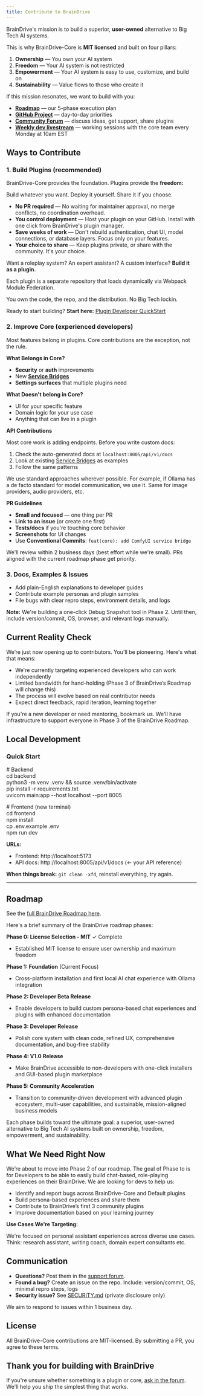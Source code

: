 ```yaml
---
title: Contribute to BrainDrive
---
```


BrainDrive's mission is to build a superior, **user-owned** alternative to Big Tech AI systems.

This is why BrainDrive-Core is **MIT licensed** and built on four pillars:

1. **Ownership** — You own your AI system  
2. **Freedom** — Your AI system is not restricted  
3. **Empowerment** — Your AI system is easy to use, customize, and build on  
4. **Sustainability** — Value flows to those who create it

If this mission resonates, we want to build with you:

* [**Roadmap**](https://braindriveai.github.io/BrainDrive-Docs/core/ROADMAP) — our 5-phase execution plan  
* [**GitHub Project**](https://github.com/orgs/BrainDriveAI/projects/1) — day-to-day priorities  
* [**Community Forum**](https://community.braindrive.ai/) — discuss ideas, get support, share plugins  
* [**Weekly dev livestream**](https://community.braindrive.ai/t/braindrive-development-progress-updates/92/33) — working sessions with the core team every Monday at 10am EST

## **Ways to Contribute**

### 1. Build Plugins (recommended)

BrainDrive-Core provides the foundation. Plugins provide the **freedom:**

Build whatever you want. Deploy it yourself. Share it if you choose.

* **No PR required** — No waiting for maintainer approval, no merge conflicts, no coordination overhead.  
* **You control deployment** — Host your plugin on your GitHub. Install with one click from BrainDrive's plugin manager.  
* **Save weeks of work** — Don't rebuild authentication, chat UI, model connections, or database layers. Focus only on your features.  
* **Your choice to share** — Keep plugins private, or share with the community. It's your choice.

Want a roleplay system? An expert assistant? A custom interface? **Build it as a plugin.**

Each plugin is a separate repository that loads dynamically via Webpack Module Federation. 

You own the code, the repo, and the distribution. No Big Tech lockin.

Ready to start building? **Start here:** [Plugin Developer QuickStart](https://braindriveai.github.io/BrainDrive-Docs/core/PLUGIN_DEVELOPER_QUICKSTART)

### 2. Improve Core (experienced developers)

Most features belong in plugins. Core contributions are the exception, not the rule.

**What Belongs in Core?**

* **Security** or **auth** improvements  
* New [**Service Bridges**](https://braindriveai.github.io/BrainDrive-Docs/services/intro)   
* **Settings surfaces** that multiple plugins need

**What Doesn't belong in Core?**

* UI for your specific feature  
* Domain logic for your use case  
* Anything that can live in a plugin

**API Contributions**

Most core work is adding endpoints. Before you write custom docs:

1. Check the auto-generated docs at `localhost:8005/api/v1/docs`  
2. Look at existing [Service Bridges](https://braindriveai.github.io/BrainDrive-Docs/services/intro) as examples  
3. Follow the same patterns

We use standard approaches wherever possible. For example, if Ollama has a de facto standard for model communication, we use it. Same for image providers, audio providers, etc.

**PR Guidelines**

* **Small and focused** — one thing per PR  
* **Link to an issue** (or create one first)  
* **Tests/docs** if you're touching core behavior  
* **Screenshots** for UI changes  
* Use **Conventional Commits**: `feat(core): add ComfyUI service bridge`

We'll review within 2 business days (best effort while we're small). PRs aligned with the current roadmap phase get priority.

### 3. Docs, Examples & Issues

* Add plain-English explanations to developer guides  
* Contribute example personas and plugin samples  
* File bugs with clear repro steps, environment details, and logs

**Note:** We're building a one-click Debug Snapshot tool in Phase 2\. Until then, include version/commit, OS, browser, and relevant logs manually.

## **Current Reality Check**

We’re just now opening up to contributors. You'll be pioneering. Here's what that means:

* We're currently targeting experienced developers who can work independently  
* Limited bandwidth for hand-holding (Phase 3 of BrainDrive’s Roadmap will change this)  
* The process will evolve based on real contributor needs  
* Expect direct feedback, rapid iteration, learning together

If you're a new developer or need mentoring, bookmark us. We'll have infrastructure to support everyone in Phase 3 of the BrainDrive Roadmap.

## **Local Development**

### Quick Start

\# Backend  
cd backend  
python3 \-m venv .venv && source .venv/bin/activate  
pip install \-r requirements.txt  
uvicorn main:app \--host localhost \--port 8005

\# Frontend (new terminal)  
cd frontend  
npm install  
cp .env.example .env  
npm run dev

**URLs:**

* Frontend: http://localhost:5173  
* API docs: http://localhost:8005/api/v1/docs (← your API reference)

**When things break:** `git clean -xfd`, reinstall everything, try again.

---

## Roadmap

See the [full BrainDrive Roadmap here](https://braindriveai.github.io/BrainDrive-Docs/core/ROADMAP). 

Here's a brief summary of the BrainDrive roadmap phases:

**Phase 0: License Selection \- MIT** ✓ Complete

* Established MIT license to ensure user ownership and maximum freedom

**Phase 1: Foundation** (Current Focus)

* Cross-platform installation and first local AI chat experience with Ollama integration

**Phase 2: Developer Beta Release**

* Enable developers to build custom persona-based chat experiences and plugins with enhanced documentation

**Phase 3: Developer Release**

* Polish core system with clean code, refined UX, comprehensive documentation, and bug-free stability

**Phase 4: V1.0 Release**

* Make BrainDrive accessible to non-developers with one-click installers and GUI-based plugin marketplace

**Phase 5: Community Acceleration**

* Transition to community-driven development with advanced plugin ecosystem, multi-user capabilities, and sustainable, mission-aligned business models

Each phase builds toward the ultimate goal: a superior, user-owned alternative to Big Tech AI systems built on ownership, freedom, empowerment, and sustainability.

## What We Need Right Now

We’re about to move into Phase 2 of our roadmap. The goal of Phase to is for Developers to be able to easily build chat-based, role-playing experiences on their BrainDrive. We are looking for devs to help us:

* Identify and report bugs across BrainDrive-Core and Default plugins  
* Build persona-based experiences and share them  
* Contribute to BrainDrive’s first 3 community plugins  
* Improve documentation based on your learning journey

**Use Cases We're Targeting:**

We're focused on personal assistant experiences across diverse use cases. Think: research assistant, writing coach, domain expert consultants etc.

## Communication

* **Questions?** Post them in the [support forum](https://community.braindrive.ai/c/support-help/14).  
* **Found a bug?** Create an issue on the repo. Include: version/commit, OS, minimal repro steps, logs  
* **Security issue?** See [SECURITY.md](https://github.com/BrainDriveAI/BrainDrive-Core/blob/main/SECURITY.md) (private disclosure only)

We aim to respond to issues within 1 business day.

## License

All BrainDrive-Core contributions are MIT-licensed. By submitting a PR, you agree to these terms.

## Thank you for building with BrainDrive

If you're unsure whether something is a plugin or core, [ask in the forum](https://community.braindrive.ai/c/support-help/14). We'll help you ship the simplest thing that works.
